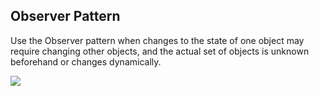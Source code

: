 ## Observer Pattern
Use the Observer pattern when changes to the state of one object may require changing other objects, and the actual set of objects is unknown beforehand or changes dynamically.

![](https://refactoring.guru/images/patterns/diagrams/observer/example-2x.png)
